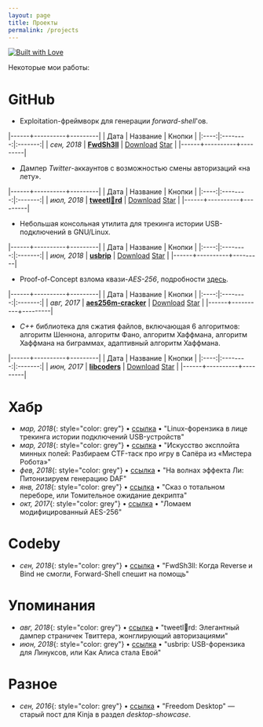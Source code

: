 ```yaml
---
layout: page
title: Проекты
permalink: /projects
---
```


[![Built with Love](https://img.shields.io/badge/built%20with-%F0%9F%92%97%F0%9F%92%97%F0%9F%92%97-lightgrey.svg)](http://project.cyberpunk.ru/lib/burning_chrome/)

Некоторые мои работы:

# GitHub
- Exploitation-фреймворк для генерации *forward-shell*'ов.

|------+----------+---------|
| Дата | Название | Кнопки  |
|:----:|:--------:|:-------:|
| *сен, 2018* | [**FwdSh3ll**](https://github.com/snovvcrash/FwdSh3ll "snovvcrash/FwdSh3ll: Forward shell generation framework.") | <a class="github-button" href="https://github.com/snovvcrash/FwdSh3ll/archive/master.zip" data-icon="octicon-cloud-download" aria-label="Download snovvcrash/FwdSh3ll on GitHub">Download</a> <a class="github-button" href="https://github.com/snovvcrash/FwdSh3ll" data-icon="octicon-star" data-show-count="true" aria-label="Star snovvcrash/FwdSh3ll on GitHub">Star</a> |
|------+----------+---------|

- Дампер *Twitter*-аккаунтов с возможностью смены авторизаций «на лету».

|------+----------+---------|
| Дата | Название | Кнопки  |
|:----:|:--------:|:-------:|
| *июл, 2018* | [**tweetl:crown:rd**](https://github.com/snovvcrash/tweetlord "snovvcrash/tweetlord: Twitter profile dumper (downloader) with authorization swapping.") | <a class="github-button" href="https://github.com/snovvcrash/tweetlord/archive/master.zip" data-icon="octicon-cloud-download" aria-label="Download snovvcrash/tweetlord on GitHub">Download</a> <a class="github-button" href="https://github.com/snovvcrash/tweetlord" data-icon="octicon-star" data-show-count="true" aria-label="Star snovvcrash/tweetlord on GitHub">Star</a> |
|------+----------+---------|

- Небольшая консольная утилита для трекинга истории USB-подключений в GNU/Linux.

|------+----------+---------|
| Дата | Название | Кнопки  |
|:----:|:--------:|:-------:|
| *июн, 2018* | [**usbrip**](https://github.com/snovvcrash/usbrip "snovvcrash/usbrip: Simple command line forensics tool for tracking USB device artifacts (history of USB events) on GNU/Linux.") | <a class="github-button" href="https://github.com/snovvcrash/usbrip/archive/master.zip" data-icon="octicon-cloud-download" aria-label="Download snovvcrash/usbrip on GitHub">Download</a> <a class="github-button" href="https://github.com/snovvcrash/usbrip" data-icon="octicon-star" data-show-count="true" aria-label="Star snovvcrash/usbrip on GitHub">Star</a> |
|------+----------+---------|

- Proof-of-Concept взлома квази-*AES-256*, подробности [здесь](https://habr.com/post/339910 "Ломаем модифицированный AES-256 / Хабр").

|------+----------+---------|
| Дата | Название | Кнопки  |
|:----:|:--------:|:-------:|
| *авг, 2017* | [**aes256m-cracker**](https://github.com/snovvcrash/aes256m-cracker "snovvcrash/aes256m-cracker: Demo of cracking the training version of AES-256 (AES-256-M).") | <a class="github-button" href="https://github.com/snovvcrash/aes256m-cracker/archive/master.zip" data-icon="octicon-cloud-download" aria-label="Download snovvcrash/aes256m-cracker on GitHub">Download</a> <a class="github-button" href="https://github.com/snovvcrash/aes256m-cracker" data-icon="octicon-star" data-show-count="true" aria-label="Star snovvcrash/aes256m-cracker on GitHub">Star</a> |
|------+----------+---------|

- *C++* библиотека для сжатия файлов, включающая 6 алгоритмов: алгоритм Шеннона, алгоритм Фано, алгоритм Хаффмана, алгоритм Хаффмана на биграммах, адаптивный алгоритм Хаффмана.

|------+----------+---------|
| Дата | Название | Кнопки  |
|:----:|:--------:|:-------:|
| *июн, 2017* | [**libcoders**](https://github.com/snovvcrash/libcoders "snovvcrash/libcoders: File compression library (includes 6 algorithms).") | <a class="github-button" href="https://github.com/snovvcrash/libcoders/archive/master.zip" data-icon="octicon-cloud-download" aria-label="Download snovvcrash/libcoders on GitHub">Download</a> <a class="github-button" href="https://github.com/snovvcrash/libcoders" data-icon="octicon-star" data-show-count="true" aria-label="Star snovvcrash/libcoders on GitHub">Star</a> |
|------+----------+---------|

# Хабр
- *мар, 2018*{: style="color: grey"} • [ссылка](https://habr.com/post/352254 "Linux-форензика в лице трекинга истории подключений USB-устройств / Хабр") • "Linux-форензика в лице трекинга истории подключений USB-устройств"
- *мар, 2018*{: style="color: grey"} • [ссылка](https://habr.com/post/351360 "Искусство эксплойта минных полей: Разбираем CTF-таск про игру в Сапёра из «Мистера Робота» / Хабр") • "Искусство эксплойта минных полей: Разбираем CTF-таск про игру в Сапёра из «Мистера Робота»"
- *фев, 2018*{: style="color: grey"} • [ссылка](https://habr.com/post/347580 "На волнах эффекта Ли: Питонизируем генерацию DAF / Хабр") • "На волнах эффекта Ли: Питонизируем генерацию DAF"
- *янв, 2018*{: style="color: grey"} • [ссылка](https://habr.com/post/346572 "Сказ о тотальном переборе, или Томительное ожидание декрипта / Хабр") • "Сказ о тотальном переборе, или Томительное ожидание декрипта"
- *окт, 2017*{: style="color: grey"} • [ссылка](https://habr.com/post/339910 "Ломаем модифицированный AES-256 / Хабр") • "Ломаем модифицированный AES-256"

# Codeby
- *сен, 2018*{: style="color: grey"} • [ссылка](https://codeby.net/forum/threads/fwdsh3ll-kogda-reverse-i-bind-ne-smogli-forward-shell-speshit-na-pomosch.65029 "FwdSh3ll: Когда Reverse и Bind не смогли, Forward-Shell спешит на помощь | Codeby.net - Информационная Безопасность") • "FwdSh3ll: Когда Reverse и Bind не смогли, Forward-Shell спешит на помощь"

# Упоминания
- *авг, 2018*{: style="color: grey"} • [ссылка](https://codeby.net/forum/threads/tweetlrd-ehlegantnyj-damper-stranichek-tvittera-zhonglirujuschij-avtorizacijami.64292 "tweetl👑rd: Элегантный дампер страничек Твиттера, жонглирующий авторизациями / Codeby.net - Информационная Безопасность") • "tweetl👑rd: Элегантный дампер страничек Твиттера, жонглирующий авторизациями"
- *июн, 2018*{: style="color: grey"} • [ссылка](https://codeby.net/forum/threads/usbrip-usb-forenzika-dlja-linuksov-ili-kak-alisa-stala-evoj.63644 "usbrip: USB-форензика для Линуксов, или Как Алиса стала Евой / Codeby.net - Информационная Безопасность") • "usbrip: USB-форензика для Линуксов, или Как Алиса стала Евой"

# Разное
- *сен, 2016*{: style="color: grey"} • [ссылка](https://snovvcrash.kinja.com/freedom-desktop-1787162891 "Freedom Desktop") • "Freedom Desktop" — старый пост для Kinja в раздел *desktop-showcase*.
